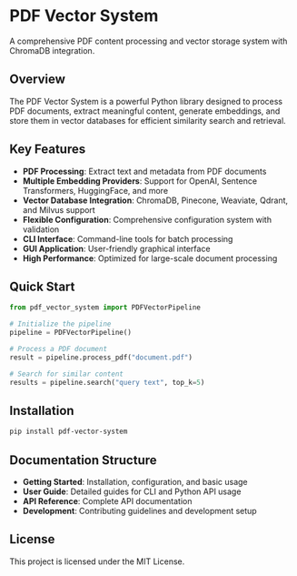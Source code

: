 # PDF Vector System

A comprehensive PDF content processing and vector storage system with ChromaDB integration.

## Overview

The PDF Vector System is a powerful Python library designed to process PDF documents, extract meaningful content, generate embeddings, and store them in vector databases for efficient similarity search and retrieval.

## Key Features

- **PDF Processing**: Extract text and metadata from PDF documents
- **Multiple Embedding Providers**: Support for OpenAI, Sentence Transformers, HuggingFace, and more
- **Vector Database Integration**: ChromaDB, Pinecone, Weaviate, Qdrant, and Milvus support
- **Flexible Configuration**: Comprehensive configuration system with validation
- **CLI Interface**: Command-line tools for batch processing
- **GUI Application**: User-friendly graphical interface
- **High Performance**: Optimized for large-scale document processing

## Quick Start

```python
from pdf_vector_system import PDFVectorPipeline

# Initialize the pipeline
pipeline = PDFVectorPipeline()

# Process a PDF document
result = pipeline.process_pdf("document.pdf")

# Search for similar content
results = pipeline.search("query text", top_k=5)
```

## Installation

```bash
pip install pdf-vector-system
```

## Documentation Structure

- **Getting Started**: Installation, configuration, and basic usage
- **User Guide**: Detailed guides for CLI and Python API usage
- **API Reference**: Complete API documentation
- **Development**: Contributing guidelines and development setup

## License

This project is licensed under the MIT License.
